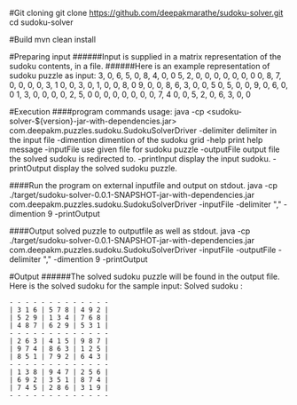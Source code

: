 
#Git cloning 
    git clone https://github.com/deepakmarathe/sudoku-solver.git 
    cd sudoku-solver

#Build
    mvn clean install 

#Preparing input
######Input is supplied in a matrix representation of the sudoku contents, in a file. 
######Here is an example representation of sudoku puzzle as input:
    3, 0, 6, 5, 0, 8, 4, 0, 0
    5, 2, 0, 0, 0, 0, 0, 0, 0
    0, 8, 7, 0, 0, 0, 0, 3, 1
    0, 0, 3, 0, 1, 0, 0, 8, 0
    9, 0, 0, 8, 6, 3, 0, 0, 5
    0, 5, 0, 0, 9, 0, 6, 0, 0
    1, 3, 0, 0, 0, 0, 2, 5, 0
    0, 0, 0, 0, 0, 0, 0, 7, 4
    0, 0, 5, 2, 0, 6, 3, 0, 0

#Execution
####program commands
    usage: java -cp <sudoku-solver-${version}-jar-with-dependencies.jar>
                com.deepakm.puzzles.sudoku.SudokuSolverDriver
     -delimiter <delimiter>   delimiter in the input file
     -dimention <dimention>   dimention of the sudoku grid
     -help                    print help message
     -inputFile <file>        use given file for sudoku puzzle
     -outputFile <file>       output file the solved sudoku is redirected to.
     -printInput              display the input sudoku.
     -printOutput             display the solved sudoku puzzle.


####Run the program on external inputfile and output on stdout.
    java -cp ./target/sudoku-solver-0.0.1-SNAPSHOT-jar-with-dependencies.jar  com.deepakm.puzzles.sudoku.SudokuSolverDriver -inputFile <inputfile> -delimiter "," -dimention 9 -printOutput
    
####Output solved puzzle to outputfile as well as stdout.
    java -cp ./target/sudoku-solver-0.0.1-SNAPSHOT-jar-with-dependencies.jar  com.deepakm.puzzles.sudoku.SudokuSolverDriver -inputFile <inputfile> -outputFile <outputfile> -delimiter "," -dimention 9 -printOutput
     
#Output
######The solved sudoku puzzle will be found in the output file. Here is the solved sudoku for the sample input:
    Solved sudoku :
    
    - - - - - - - - - - - - -
    | 3 1 6 | 5 7 8 | 4 9 2 |
    | 5 2 9 | 1 3 4 | 7 6 8 |
    | 4 8 7 | 6 2 9 | 5 3 1 |
    - - - - - - - - - - - - -
    | 2 6 3 | 4 1 5 | 9 8 7 |
    | 9 7 4 | 8 6 3 | 1 2 5 |
    | 8 5 1 | 7 9 2 | 6 4 3 |
    - - - - - - - - - - - - -
    | 1 3 8 | 9 4 7 | 2 5 6 |
    | 6 9 2 | 3 5 1 | 8 7 4 |
    | 7 4 5 | 2 8 6 | 3 1 9 |
    - - - - - - - - - - - - -